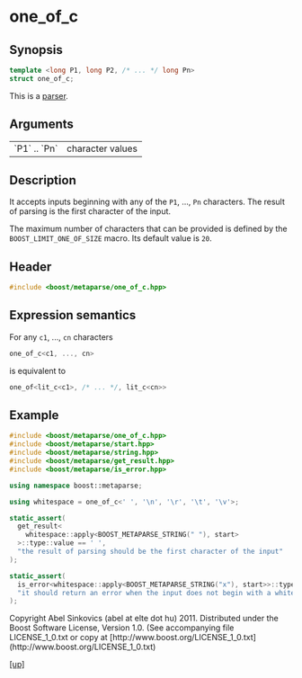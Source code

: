 # one_of_c

## Synopsis

```cpp
template <long P1, long P2, /* ... */ long Pn>
struct one_of_c;
```

This is a [parser](parser.html).

## Arguments

<table cellpadding='0' cellspacing='0'>
  <tr>
    <td>`P1` .. `Pn`</td>
    <td>character values</td>
  </tr>
</table>

## Description

It accepts inputs beginning with any of the `P1`, ..., `Pn` characters. The
result of parsing is the first character of the input.

The maximum number of characters that can be provided is defined by the
`BOOST_LIMIT_ONE_OF_SIZE` macro. Its default value is `20`.

## Header

```cpp
#include <boost/metaparse/one_of_c.hpp>
```

## Expression semantics

For any `c1`, ..., `cn` characters

```cpp
one_of_c<c1, ..., cn>
```

is equivalent to

```cpp
one_of<lit_c<c1>, /* ... */, lit_c<cn>>
```

## Example

```cpp
#include <boost/metaparse/one_of_c.hpp>
#include <boost/metaparse/start.hpp>
#include <boost/metaparse/string.hpp>
#include <boost/metaparse/get_result.hpp>
#include <boost/metaparse/is_error.hpp>

using namespace boost::metaparse;

using whitespace = one_of_c<' ', '\n', '\r', '\t', '\v'>;

static_assert(
  get_result<
    whitespace::apply<BOOST_METAPARSE_STRING(" "), start>
  >::type::value == ' ',
  "the result of parsing should be the first character of the input"
);

static_assert(
  is_error<whitespace::apply<BOOST_METAPARSE_STRING("x"), start>>::type::value,
  "it should return an error when the input does not begin with a whitespace"
);
```

<p class="copyright">
Copyright Abel Sinkovics (abel at elte dot hu) 2011.
Distributed under the Boost Software License, Version 1.0.
(See accompanying file LICENSE_1_0.txt or copy at
[http://www.boost.org/LICENSE_1_0.txt](http://www.boost.org/LICENSE_1_0.txt)
</p>

[[up]](reference.html)

